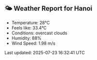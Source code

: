 <!-- WEATHER-START -->
## 🌤 Weather Report for Hanoi

- Temperature: 28°C
- Feels like: 33.4°C
- Conditions: overcast clouds
- Humidity: 88%
- Wind Speed: 1.98 m/s

Last updated: 2025-07-23 16:32:41 UTC
<!-- WEATHER-END -->
